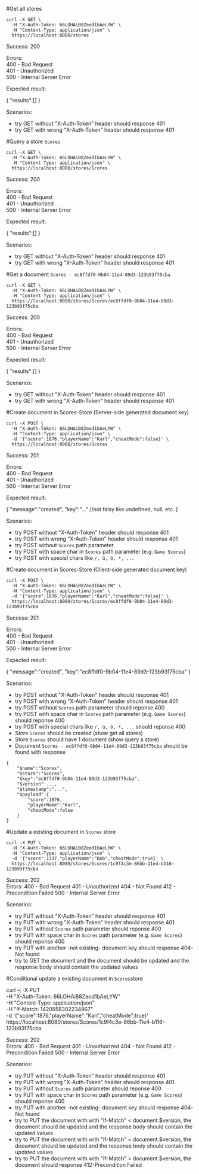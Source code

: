 #Get all stores

```
curl -X GET \
  -H "X-Auth-Token: 66LOHAiB8Zeod1bAeLYW" \
  -H "Content-Type: application/json" \
  https://localhost:8080/stores
```

Success: 200  

Errors:  
400 - Bad Request  
401 - Unauthorized   
500 - Internal Server Error  

Expected result:

{
    "results":[]
}

Scenarios:

* try GET without "X-Auth-Token" header should response 401  
* try GET with wrong "X-Auth-Token" header should response 401  


#Query a store `Scores`

```
curl -X GET \
  -H "X-Auth-Token: 66LOHAiB8Zeod1bAeLYW" \
  -H "Content-Type: application/json" \
  https://localhost:8080/stores/Scores
```

Success: 200  

Errors:  
400 - Bad Request  
401 - Unauthorized   
500 - Internal Server Error  

Expected result:

{
    "results":[]
}

Scenarios:

* try GET without "X-Auth-Token" header should response 401  
* try GET with wrong "X-Auth-Token" header should response 401  

#Get a document `Scores - ec8ffdf0-9b04-11e4-89d3-123b93f75cba`

```
curl -X GET \
  -H "X-Auth-Token: 66LOHAiB8Zeod1bAeLYW" \
  -H "Content-Type: application/json" \
  https://localhost:8080/stores/Scores/ec8ffdf0-9b04-11e4-89d3-123b93f75cba
```

Success: 200  

Errors:  
400 - Bad Request  
401 - Unauthorized   
500 - Internal Server Error  

Expected result:

{
    "results":[]
}

Scenarios:

* try GET without "X-Auth-Token" header should response 401  
* try GET with wrong "X-Auth-Token" header should response 401  

#Create document in Scores-Store (Server-side generated document key)

```
curl -X POST \
  -H "X-Auth-Token: 66LOHAiB8Zeod1bAeLYW" \
  -H "Content-Type: application/json" \
  -d '{"score":1876,"playerName":"Karl","cheatMode":false}' \
  https://localhost:8080/stores/Scores
```

Success: 201  

Errors:  
400 - Bad Request  
401 - Unauthorized   
500 - Internal Server Error  

Expected result:

{
    "message":"created",
    "key":"..." //not falsy like undefined, null, etc.
}

Szenarios:

* try POST without "X-Auth-Token" header should response 401  
* try POST with wrong "X-Auth-Token" header should response 401  
* try POST without `Scores` path parameter
* try POST with space char in `Scores` path parameter (e.g. `Game Scores`)
* try POST with special chars like `/, ü, ö, *, ...`


#Create document in Scores-Store (Client-side generated document key)

```
curl -X POST \
  -H "X-Auth-Token: 66LOHAiB8Zeod1bAeLYW" \
  -H "Content-Type: application/json" \
  -d '{"score":1876,"playerName":"Karl","cheatMode":false}' \
  https://localhost:8080/stores/Scores/ec8ffdf0-9b04-11e4-89d3-123b93f75cba
```

Success: 201  

Errors:  
400 - Bad Request  
401 - Unauthorized   
500 - Internal Server Error  

Expected result:

{
    "message":"created",
    "key":"ec8ffdf0-9b04-11e4-89d3-123b93f75cba"
}

Scenarios:

* try POST without "X-Auth-Token" header should response 401  
* try POST with wrong "X-Auth-Token" header should response 401  
* try POST without `Scores` path parameter should reponse 400
* try POST with space char in `Scores` path parameter (e.g. `Game Scores`) should reponse 400
* try POST with special chars like `/, ü, ö, *, ...` should reponse 400
* Store `Scores` should be created (show get all stores)
* Store `Scores` should have 1 document (show query a store)
* Document `Scores - ec8ffdf0-9b04-11e4-89d3-123b93f75cba` should be found with response

```
{
    "$name":"Scores",
    "$store":"Scores",
    "$key":"ec8ffdf0-9b04-11e4-89d3-123b93f75cba",
    "$version":...,
    "$timestamp":"...",
    "$payload":{
        "score":1876,
        "playerName":"Karl",
        "cheatMode":false
    }
}
```

#Update a existing document in `Scores` store

```
curl -X PUT \
  -H "X-Auth-Token: 66LOHAiB8Zeod1bAeLYW" \
  -H "Content-Type: application/json" \
  -d '{"score":1337,"playerName":"Bob","cheatMode":true}' \
  https://localhost:8080/stores/Scores/1c9f4c3e-86bb-11e4-b116-123b93f75cba
```

Success: 202  
Errors:
400 - Bad Request
401 - Unauthorized
404 - Not Found
412 - Precondition Failed
500 - Internal Server Error


Scenarios:

* try PUT without "X-Auth-Token" header should response 401  
* try PUT with wrong "X-Auth-Token" header should response 401  
* try PUT without `Scores` path parameter should reponse 400
* try PUT with space char in `Scores` path parameter (e.g. `Game Scores`) should reponse 400
* try PUT with another -not existing- document key should response 404-Not found
* try to GET the document and the document should be updated and the response body should contain the updated values

#Conditional update a existing document in `Scores`store

curl -i -X PUT \
  -H "X-Auth-Token: 66LOHAiB8Zeod1bAeLYW" \
  -H "Content-Type: application/json" \
  -H "If-Match: 1420558302234967" \
  -d '{"score":1876,"playerName":"Karl","cheatMode":true}' \
  https://localhost:8080/stores/Scores/1c9f4c3e-86bb-11e4-b116-123b93f75cba

Success: 202  
Errors:
400 - Bad Request
401 - Unauthorized
404 - Not Found
412 - Precondition Failed
500 - Internal Server Error

Scenarios:

* try PUT without "X-Auth-Token" header should response 401  
* try PUT with wrong "X-Auth-Token" header should response 401  
* try PUT without `Scores` path parameter should reponse 400
* try PUT with space char in `Scores` path parameter (e.g. `Game Scores`) should reponse 400
* try PUT with another -not existing- document key should response 404-Not found
* try to PUT the document with with "If-Match" < document.$version, the document should be updated and the response body should contain the updated values
* try to PUT the document with with "If-Match" = document.$version, the document should be updated and the response body should contain the updated values
* try to PUT the document with with "If-Match" > document.$version, the document should response 412-Precondition Failed


